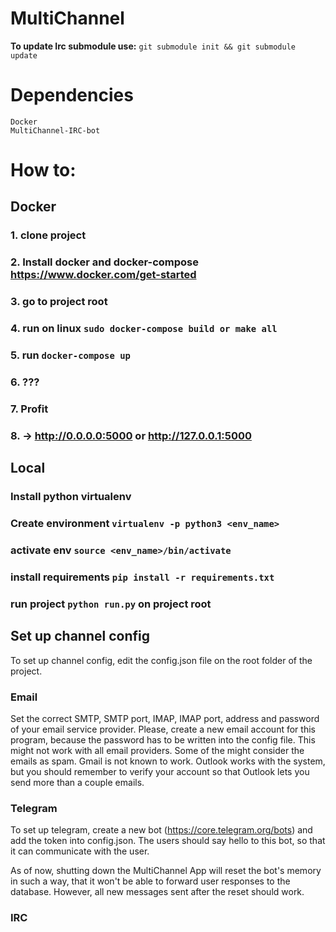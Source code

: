 # MultiChannel
   **To update Irc submodule use:** `git submodule init && git submodule update`
# Dependencies
    Docker
    MultiChannel-IRC-bot
 
 # How to:
  ## Docker
   ### 1. **clone project**
   ### 2. **Install docker and docker-compose** https://www.docker.com/get-started
   ### 3. **go to project root**
   ### 4. run on linux `sudo docker-compose build or make all`
   ### 5. run `docker-compose up`
   ### 6. ???
   ### 7. Profit
   ### 8. -> http://0.0.0.0:5000 or http://127.0.0.1:5000
  
  ## Local
   ### Install python virtualenv
   ### Create environment `virtualenv -p python3 <env_name>`
   ### activate env `source <env_name>/bin/activate`
   ### install requirements `pip install -r requirements.txt`
   ### run project `python run.py` on project root

  ## Set up channel config
  To set up channel config, edit the config.json file on the root folder of the project.
  
  ### Email
Set the correct SMTP, SMTP port, IMAP, IMAP port, address and password of your email service provider. Please, create a new email account for this program, because the password has to be written into the config file. This might not work with all email providers. Some of the might consider the emails as spam. Gmail is not known to work. Outlook works with the system, but you should remember to verify your account so that Outlook lets you send more than a couple emails.

  ### Telegram
To set up telegram, create a new bot (https://core.telegram.org/bots) and add the token into config.json. The users should say hello to this bot, so that it can communicate with the user.

As of now, shutting down the MultiChannel App will reset the bot's memory in such a way, that it won't be able to forward user responses to the database. However, all new messages sent after the reset should work.
  ### IRC
